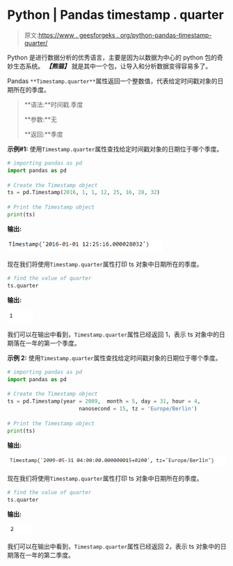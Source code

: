 # Python | Pandas timestamp . quarter

> 原文:[https://www . geesforgeks . org/python-pandas-timestamp-quarter/](https://www.geeksforgeeks.org/python-pandas-timestamp-quarter/)

Python 是进行数据分析的优秀语言，主要是因为以数据为中心的 python 包的奇妙生态系统。 ***【熊猫】*** 就是其中一个包，让导入和分析数据变得容易多了。

Pandas `**Timestamp.quarter**`属性返回一个整数值，代表给定时间戳对象的日期所在的季度。

> **语法:**时间戳.季度
> 
> **参数:**无
> 
> **返回:**季度

**示例#1:** 使用`Timestamp.quarter`属性查找给定时间戳对象的日期位于哪个季度。

```py
# importing pandas as pd
import pandas as pd

# Create the Timestamp object
ts = pd.Timestamp(2016, 1, 1, 12, 25, 16, 28, 32)

# Print the Timestamp object
print(ts)
```

**输出:**

![](img/636663509f687b0b800154dfb442c303.png)

现在我们将使用`Timestamp.quarter`属性打印 ts 对象中日期所在的季度。

```py
# find the value of quarter
ts.quarter
```

**输出:**

![](img/a921189f6441476dee34bb7efca10a2d.png)

我们可以在输出中看到，`Timestamp.quarter`属性已经返回 1，表示 ts 对象中的日期落在一年的第一个季度。

**示例 2:** 使用`Timestamp.quarter`属性查找给定时间戳对象的日期位于哪个季度。

```py
# importing pandas as pd
import pandas as pd

# Create the Timestamp object
ts = pd.Timestamp(year = 2009,  month = 5, day = 31, hour = 4,
                       nanosecond = 15, tz = 'Europe/Berlin')

# Print the Timestamp object
print(ts)
```

**输出:**

![](img/a8887daf21b84d689e9420b39c56049b.png)

现在我们将使用`Timestamp.quarter`属性打印 ts 对象中日期所在的季度。

```py
# find the value of quarter
ts.quarter
```

**输出:**

![](img/241520020f63a0d33536643257395cb3.png)

我们可以在输出中看到，`Timestamp.quarter`属性已经返回 2，表示 ts 对象中的日期落在一年的第二季度。